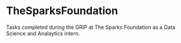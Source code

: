 # TheSparksFoundation

Tasks completed during the GRIP at The Sparks Foundation as a Data Science and Analaytics intern.
